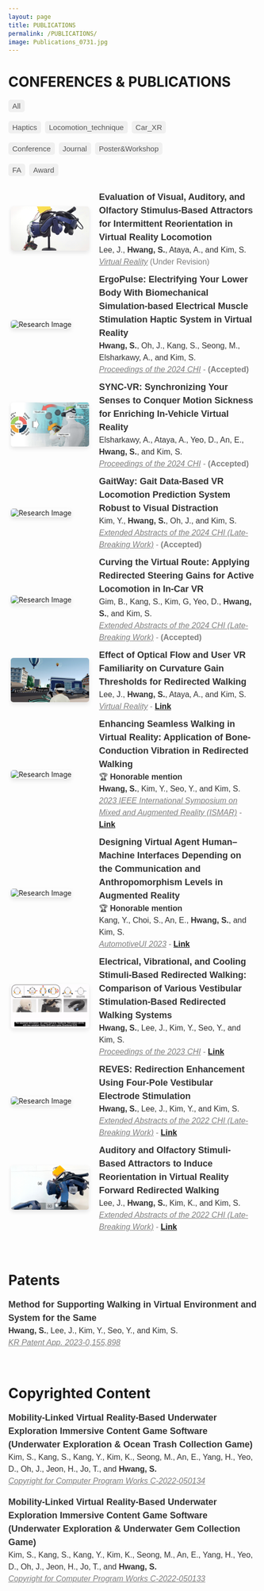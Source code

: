 ```yaml
---
layout: page
title: PUBLICATIONS
permalink: /PUBLICATIONS/
image: Publications_0731.jpg
---
```


<style>

  .publication-container {
    transition: opacity 0.2s ease, max-height 0.2s ease, transform 0.3s ease;
    display: flex;
    align-items: center;
    gap: 20px;
    padding: 5px;
    opacity: 1;
    max-height: 800px; /* Adjust this value based on your content's typical max height */
    overflow: hidden; /* Ensures content does not overflow during scale animation */
    transform: scaleY(1); /* Ensure the container is at its full size initially */
    }

  .hidden {
    opacity: 0;
    transform: scaleY(0);
    max-height: 0;
    padding: 0;
    margin: 0;
    overflow: hidden;
    transition: opacity 0.2s ease, max-height 0.2s ease, transform 0.3s ease;
  }

  .publication-tags {
    margin-top: 10px;
    font-family: Arial, sans-serif;
    display: flex;
    flex-wrap: wrap;
    gap: 5px;
  }

  .publication-tag {
    display: inline-block;
    padding: 2px 6px;
    background-color: #f0f0f0;
    border-radius: 5px;
    font-size: 12px;
    color: #555;
    margin-right: 4px;
    margin-bottom: 4px;
  }

  .publication-image {
    flex: 1;
    width: 160px;
  }

  .publication-text {
    flex: 2;
    font-family: Arial, sans-serif;
    color: #333;
    line-height: 1.5;
  }

  .publication-image img {
    width: 100%;
    height: auto;
    aspect-ratio: 16 / 9;
    object-fit: cover;
    border-radius: 5px;
    box-shadow: 0 4px 8px rgba(0, 0, 0, 0.1);
  }

  /* Responsive design for mobile devices */
  @media (max-width: 768px) {
    .publication-container {
      flex-direction: column;
    }

    .publication-image {
      width: 100%;
    }

    .publication-image img {
      height: auto;
      aspect-ratio: 16 / 9;
    }
  }

  /* Style for the tag filter buttons */
  #tag-filters {
    margin-bottom: 20px;
  }

  .tag-filter-btn {
    cursor: pointer;
    padding: 4px 8px;
    background-color: #f0f0f0;
    border: 0px solid #ddd;
    border-radius: 5px;
    font-size: 15px;
    color: #555;
    margin-right: 4px;
    margin-bottom: 4px;
  }

  .tag-filter-btn:hover {
    background-color: #e0e0e0;
  }
</style>

# CONFERENCES & PUBLICATIONS

<div id="tag-filters">
  <button class="tag-filter-btn" data-filter="all">All</button>

  <button class="tag-filter-btn" data-filter="Haptics">Haptics</button>
  <button class="tag-filter-btn" data-filter="Locomotion">Locomotion_technique</button>
  <button class="tag-filter-btn" data-filter="CarXR">Car_XR</button>

  <button class="tag-filter-btn" data-filter="Conference">Conference</button>
  <button class="tag-filter-btn" data-filter="Journal">Journal</button>
  <button class="tag-filter-btn" data-filter="Poster&Workshop">Poster&Workshop</button>

  <button class="tag-filter-btn" data-filter="FA">FA</button>
  <button class="tag-filter-btn" data-filter="Award">Award</button>
</div>

<div class="publication-container" data-tags="Haptics Locomotion Journal">
  <div class="publication-image">
    <img src="/images/OLFRDW.jpeg" alt="Research Image">
  </div>
  <div class="publication-text">
    <font size="4"><b>Evaluation of Visual, Auditory, and Olfactory Stimulus-Based Attractors for Intermittent
     Reorientation in Virtual Reality Locomotion</b></font><br>
    <font size="3" style="color:dark_gray;">Lee, J., <strong>Hwang, S.</strong>, Ataya, A., and Kim, S.</font><br>
    <font size="3" style="color:gray;"><u><i>Virtual Reality</i></u> (Under Revision)</font>
  </div>
</div>

<div class="publication-container" data-tags="Haptics Conference FA">
  <div class="publication-image">
    <img src="/images/ErgoPulse.gif" alt="Research Image">
  </div>
  <div class="publication-text">
    <font size="4"><b>ErgoPulse: Electrifying Your Lower Body With Biomechanical Simulation-based Electrical Muscle Stimulation Haptic System in Virtual Reality</b></font><br>
    <font size="3" style="color:dark_gray;"><strong>Hwang, S.</strong>, Oh, J., Kang, S., Seong, M., Elsharkawy, A., and Kim, S.</font><br>
    <font size="3" style="color:gray;"><u><i>Proceedings of the 2024 CHI</i></u> - <strong>(Accepted)</strong></font>
  </div>
</div>

<div class="publication-container" data-tags="Haptics CarXR Conference">
  <div class="publication-image">
    <img src="/images/SyncVR.png" alt="Research Image">
  </div>
  <div class="publication-text">
    <font size="4"><b>SYNC-VR: Synchronizing Your Senses to Conquer Motion Sickness for Enriching In-Vehicle Virtual Reality</b></font><br>
    <font size="3" style="color:dark_gray;">Elsharkawy, A., Ataya, A., Yeo, D., An, E., <strong>Hwang, S.</strong>, and Kim, S.</font><br>
    <font size="3" style="color:gray;"><u><i>Proceedings of the 2024 CHI</i></u> - <strong>(Accepted)</strong></font>
  </div>
</div>

<div class="publication-container" data-tags="Locomotion Poster&Workshop">
  <div class="publication-image">
    <img src="/images/GaitWay.gif" alt="Research Image">
  </div>
  <div class="publication-text">
    <font size="4"><b>GaitWay: Gait Data-Based VR Locomotion Prediction System Robust to Visual Distraction</b></font><br>
    <font size="3" style="color:dark_gray;">Kim, Y., <strong>Hwang, S.</strong>, Oh, J., and Kim, S.</font><br>
    <font size="3" style="color:gray;"><u><i>Extended Abstracts of the 2024 CHI (Late-Breaking Work)</i></u> - <strong>(Accepted)</strong></font>
  </div>
</div>

<div class="publication-container" data-tags="Locomotion CarXR Poster&Workshop">
  <div class="publication-image">
    <img src="/images/CurvingCar.gif" alt="Research Image">
  </div>
  <div class="publication-text">
    <font size="4"><b>Curving the Virtual Route: Applying Redirected Steering Gains for Active Locomotion in In-Car VR</b></font><br>
    <font size="3" style="color:dark_gray;">Gim, B., Kang, S., Kim, G, Yeo, D., <strong>Hwang, S.</strong>, and Kim, S.</font><br>
    <font size="3" style="color:gray;"><u><i>Extended Abstracts of the 2024 CHI (Late-Breaking Work)</i></u> - <strong>(Accepted)</strong></font>
  </div>
</div>

<div class="publication-container" data-tags="Locomotion Journal">
  <div class="publication-image">
    <img src="/images/OptiRDW.jpeg" alt="Research Image">
  </div>
  <div class="publication-text">
    <font size="4"><b>Effect of Optical Flow and User VR Familiarity on Curvature Gain Thresholds for Redirected Walking</b></font><br>
    <font size="3" style="color:dark_gray;">Lee, J., <strong>Hwang, S.</strong>, Ataya, A., and Kim, S.</font><br>
    <font size="3" style="color:gray;"><u><i>Virtual Reality</i></u> - <a href="https://doi.org/10.1007/s10055-023-00935-4"><strong>Link</strong></a></font>
  </div>
</div>

<div class="publication-container" data-tags="Haptics Locomotion Conference FA Award">
  <div class="publication-image">
    <img src="/images/BCV_RDW.gif" alt="Research Image">
  </div>
  <div class="publication-text">
    <font size="4"><b>Enhancing Seamless Walking in Virtual Reality: Application of Bone-Conduction Vibration in Redirected Walking</b></font><br>
    <font size="3">🏆 <strong>Honorable mention</strong></font><br>
    <font size="3" style="color:dark_gray;"><strong>Hwang, S.</strong>, Kim, Y., Seo, Y., and Kim, S.</font><br>
    <font size="3" style="color:gray;"><u><i>2023 IEEE International Symposium on Mixed and Augmented Reality (ISMAR)</i></u> - <a href="https://www.computer.org/csdl/proceedings-article/ismar/2023/283800b181/1SBIOSZTWlG"><strong>Link</strong></a></font>
  </div>
</div>

<div class="publication-container" data-tags="CarXR Conference Award">
  <div class="publication-image">
    <img src="/images/eHMI_AV.png" alt="Research Image">
  </div>
  <div class="publication-text">
    <font size="4"><b>Designing Virtual Agent Human–Machine Interfaces Depending on the Communication and Anthropomorphism Levels in Augmented Reality</b></font><br>
    <font size="3">🏆 <strong>Honorable mention</strong></font><br>
    <font size="3" style="color:dark_gray;">Kang, Y., Choi, S., An, E., <strong>Hwang, S.</strong>, and Kim, S.</font><br>
    <font size="3" style="color:gray;"><u><i>AutomotiveUI 2023</i></u> - <a href="https://dl.acm.org/doi/10.1145/3580585.3606460"><strong>Link</strong></a></font>
  </div>
</div>

<div class="publication-container" data-tags="Haptics Locomotion Conference FA">
  <div class="publication-image">
    <img src="/images/GVS_BCV_CVS.gif" alt="Research Image">
  </div>
  <div class="publication-text">
    <font size="4"><b>Electrical, Vibrational, and Cooling Stimuli-Based Redirected Walking: Comparison of Various Vestibular Stimulation-Based Redirected Walking Systems</b></font><br>
    <font size="3" style="color:dark_gray;"><strong>Hwang, S.</strong>, Lee, J., Kim, Y., Seo, Y., and Kim, S.</font><br>
    <font size="3" style="color:gray;"><u><i>Proceedings of the 2023 CHI</i></u> - <a href="https://dl.acm.org/doi/10.1145/3544548.3580862"><strong>Link</strong></a></font>
  </div>
</div>

<div class="publication-container" data-tags="Haptics Locomotion Poster&Workshop FA">
  <div class="publication-image">
    <img src="/images/VSRDW.gif" alt="Research Image">
  </div>
  <div class="publication-text">
    <font size="4"><b>REVES: Redirection Enhancement Using Four-Pole Vestibular Electrode Stimulation</b></font><br>
    <font size="3" style="color:dark_gray;"><strong>Hwang, S.</strong>, Lee, J., Kim, Y., and Kim, S.</font><br>
    <font size="3" style="color:gray;"><u><i>Extended Abstracts of the 2022 CHI (Late-Breaking Work)</i></u> - <a href="https://dl.acm.org/doi/10.1145/3491101.3519626"><strong>Link</strong></a></font>
  </div>
</div>

<div class="publication-container" data-tags="Haptics Locomotion Poster&Workshop">
  <div class="publication-image">
    <img src="/images/OLFRDW_LBW.jpeg" alt="Research Image">
  </div>
  <div class="publication-text">
    <font size="4"><b>Auditory and Olfactory Stimuli-Based Attractors to Induce Reorientation in Virtual Reality Forward Redirected Walking</b></font><br>
    <font size="3" style="color:dark_gray;">Lee, J., <strong>Hwang, S.</strong>, Kim, K., and Kim, S.</font><br>
    <font size="3" style="color:gray;"><u><i>Extended Abstracts of the 2022 CHI (Late-Breaking Work)</i></u> - <a href="https://dl.acm.org/doi/10.1145/3491101.3519719"><strong>Link</strong></a></font>
  </div>
</div>

<br>
<br>

# Patents

<div class="publication-text">
<font size="4"><b>Method for Supporting Walking in Virtual Environment and System for the Same</b></font><br>
<font size="3" style="color:dark_gray;"><strong>Hwang, S.</strong>, Lee, J., Kim, Y., Seo, Y., and Kim, S.</font><br>
<font size="3" style="color:gray;"><u><i>KR Patent App. 2023-0,155,898</i></u></font>
</div>

<br>
<br>

# Copyrighted Content

<div class="publication-text">
<font size="4"><b>Mobility-Linked Virtual Reality-Based Underwater Exploration Immersive Content Game Software (Underwater Exploration & Ocean Trash Collection Game)</b></font><br>
<font size="3" style="color:dark_gray;">Kim, S., Kang, S., Kang, Y., Kim, K., Seong, M., An, E., Yang, H., Yeo, D., Oh, J., Jeon, H., Jo, T., and <strong>Hwang, S.</strong></font><br>
<font size="3" style="color:gray;"><u><i>Copyright for Computer Program Works C-2022-050134</i></u></font>
</div>

<br>

<div class="publication-text">
<font size="4"><b>Mobility-Linked Virtual Reality-Based Underwater Exploration Immersive Content Game Software (Underwater Exploration & Underwater Gem Collection Game)</b></font><br>
<font size="3" style="color:dark_gray;">Kim, S., Kang, S., Kang, Y., Kim, K., Seong, M., An, E., Yang, H., Yeo, D., Oh, J., Jeon, H., Jo, T., and <strong>Hwang, S.</strong></font><br>
<font size="3" style="color:gray;"><u><i>Copyright for Computer Program Works C-2022-050133</i></u></font>
</div>

<script>
document.addEventListener('DOMContentLoaded', function() {
  const tagColors = {
    'Haptics': '#A3E4F2',
		'Locomotion': '#FFDAB9',
		'CarXR': '#A7FAC8',
		'Conference': '#B0E0E6',
		'Journal': '#CBF3D2',
		'Poster&Workshop': '#89CFF0',
		'FA': '#C3B1E1',
		'Award': '#FFFACD',
  };

  const filterButtons = document.querySelectorAll('.tag-filter-btn');
  filterButtons.forEach(function(btn) {
    const filter = btn.getAttribute('data-filter');
    const btnColor = tagColors[filter] || '#f0f0f0'; 
    btn.style.backgroundColor = btnColor;
    btn.style.fontWeight = 'bold'; 


    btn.addEventListener('click', function() {
      const publications = document.querySelectorAll('.publication-container');
      publications.forEach(function(pub) {
        if (filter === 'all' || pub.getAttribute('data-tags').split(' ').includes(filter)) {
          pub.classList.remove('hidden');
          pub.style.opacity = 1; 
        } else {
          pub.classList.add('hidden');
          pub.style.opacity = 0;
        }
      });
    });
  });

  const publications = document.querySelectorAll('.publication-container');
  publications.forEach(function(pub) {
    const tags = pub.getAttribute('data-tags').split(' ');
    const tagsContainer = document.createElement('div');
    tagsContainer.classList.add('publication-tags');

    tags.forEach(function(tag) {
      const tagElement = document.createElement('span');
      tagElement.classList.add('publication-tag');
      tagElement.textContent = tag;

      const tagColor = tagColors[tag] || '#f0f0f0';
      tagElement.style.backgroundColor = tagColor;
      tagElement.style.fontWeight = 'bold';
      tagsContainer.appendChild(tagElement);
    });

    const pubText = pub.querySelector('.publication-text');
    if (pubText) {
      pubText.insertBefore(tagsContainer, pubText.firstChild);
    }
  });
});
</script>
